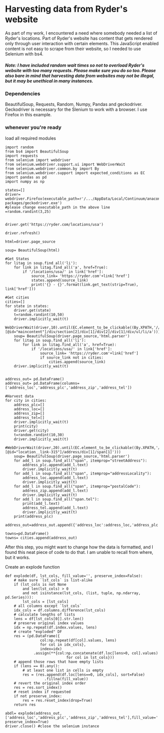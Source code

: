 # Harvesting data from Ryder's website

As part of my work, I encountered a need where somebody needed a list of Ryder's locations. Part of Ryder's website has content that gets rendered only through user interaction with certain elements. This JavaScript enabled content is not easy to scrape from their website, so I needed to use Selenium with bs4. 

##### Note: I have included random wait times so not to overload Ryder's website with too many requests. Please make sure you do so too. Please also bare in mind that harvesting data from websites may not be illegal, but it may be unethical in many instances. 

### Dependencies
BeautifulSoup, Requests, Random, Numpy, Pandas and geckodriver.
Geckodriver is necessary for the Slenium to work with a browser. I use Firefox in this example.

### whenever you're ready
load all required modules
```
import random
from bs4 import BeautifulSoup
import requests
from selenium import webdriver
from selenium.webdriver.support.ui import WebDriverWait
from selenium.webdriver.common.by import By
from selenium.webdriver.support import expected_conditions as EC
import pandas as pd
import numpy as np
```
```
states=[]
driver= webdriver.Firefox(executable_path=r'/.../AppData/Local/Continuum/anaconda3/Lib/site-packages/geckodriver.exe')
#please change executable_path in the above line
=random.randint(3,25)


driver.get('https://ryder.com/locations/usa')

driver.refresh()

html=driver.page_source

soup= BeautifulSoup(html)

#Get States
for litag in soup.find_all('li'):
    for link in litag.find_all('a', href=True):
        if '/locations/usa/' in link['href']:
            source_link= 'https://ryder.com'+link['href']
            states.append(source_link)
            print('{} - {}'.format(link.get_text(strip=True), link['href']))

#Get cities
cities=[]
for state in states:
    driver.get(state)
    t=random.randint(10,50)
    driver.implicitly_wait(t)
    WebDriverWait(driver,10).until(EC.element_to_be_clickable((By.XPATH,'//*[@id="maincontent"]/div/section[2]/div[1]/div[2]/div[1]/div/ul/li/a')))
    soup= BeautifulSoup(driver.page_source,'html.parser')
    for litag in soup.find_all('li'):
        for link in litag.find_all('a', href=True):
            if '/locations/usa/' in link['href']:
                source_link= 'https://ryder.com'+link['href']
                if source_link not in cities:
                    cities.append(source_link)
    driver.implicitly_wait(t)
  

address_out= pd.DataFrame()
address_out= pd.DataFrame(columns=['address_loc','address_plc','address_zip','address_tel'])   

#Harvest data          
for city in cities:
    address_plc=[]
    address_loc=[]
    address_zip=[]
    address_tel=[]
    driver.implicitly_wait(t)
    print(city)
    driver.get(city)
    t=random.randint(10,30)
    driver.implicitly_wait(t)
    #WebDriverWait(driver,20).until(EC.element_to_be_clickable((By.XPATH,'//*[@id="location__link-315"]/address/div[1]/span[1]')))
    soup= BeautifulSoup(driver.page_source,'html.parser')
    for add_l in soup.find_all("span", itemprop="streetAddress"):
        address_plc.append(add_l.text)
        driver.implicitly_wait(t)
    for add_l in soup.find_all("span", itemprop="addressLocality"):
        address_loc.append(add_l.text)
        driver.implicitly_wait(t)
    for add_l in soup.find_all("span", itemprop="postalCode"):
        address_zip.append(add_l.text)
        driver.implicitly_wait(t)
    for add_l in soup.find_all("span.tel"):
        print(add_l.text)
        address_tel.append(add_l.text)
        driver.implicitly_wait(t)
    print(address_plc)
    address_out=address_out.append({'address_loc':address_loc,'address_plc':address_plc,'address_zip':address_zip,'address_tel':address_tel},ignore_index=True)

towns=pd.DataFrame()
towns= cities.append(address_out)    
```
After this step, you might want to change how the data is formatted, and I found this neat piece of code to do that. I am unable to recall from where, but it works.

Create an explode function 
```
def explode(df, lst_cols, fill_value='', preserve_index=False):
    # make sure `lst_cols` is list-alike
    if (lst_cols is not None
        and len(lst_cols) > 0
        and not isinstance(lst_cols, (list, tuple, np.ndarray, pd.Series))):
        lst_cols = [lst_cols]
    # all columns except `lst_cols`
    idx_cols = df.columns.difference(lst_cols)
    # calculate lengths of lists
    lens = df[lst_cols[0]].str.len()
    # preserve original index values    
    idx = np.repeat(df.index.values, lens)
    # create "exploded" DF
    res = (pd.DataFrame({
                col:np.repeat(df[col].values, lens)
                for col in idx_cols},
                index=idx)
             .assign(**{col:np.concatenate(df.loc[lens>0, col].values)
                            for col in lst_cols}))
    # append those rows that have empty lists
    if (lens == 0).any():
        # at least one list in cells is empty
        res = (res.append(df.loc[lens==0, idx_cols], sort=False)
                  .fillna(fill_value))
    # revert the original index order
    res = res.sort_index()
    # reset index if requested
    if not preserve_index:        
        res = res.reset_index(drop=True)
    return res

abdl= explode(address_out,['address_loc','address_plc','address_zip','address_tel'],fill_value='', preserve_index=True)
driver.close() #close the selenium instance

```

